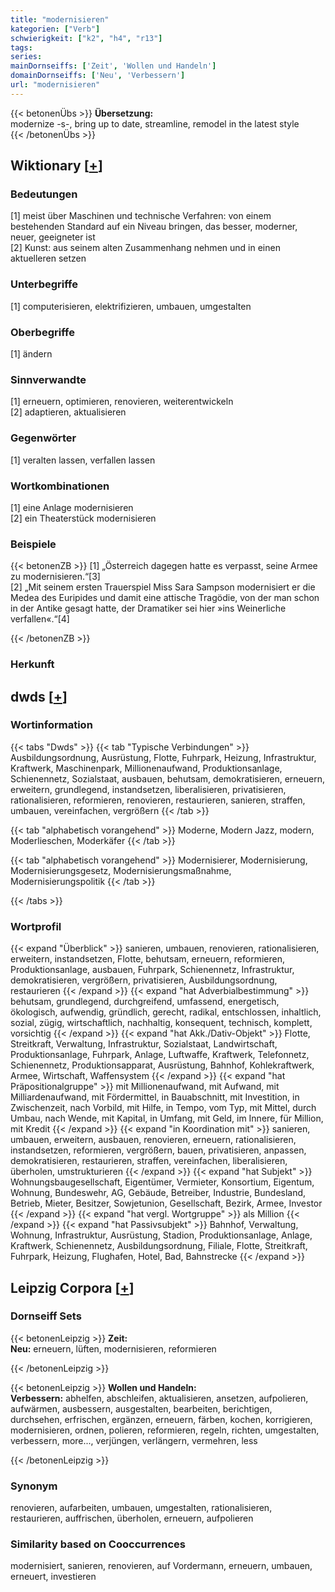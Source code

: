 ```yaml
---
title: "modernisieren"
kategorien: ["Verb"]
schwierigkeit: ["k2", "h4", "r13"]
tags:
series:
mainDornseiffs: ['Zeit', 'Wollen und Handeln']
domainDornseiffs: ['Neu', 'Verbessern']
url: "modernisieren"
---
```


{{< betonenÜbs >}}
**Übersetzung:**  
modernize -s-, bring up to date, streamline, remodel in the latest style  
{{< /betonenÜbs >}}

## Wiktionary [[+](https://de.wiktionary.org/wiki/modernisieren)]

### Bedeutungen
[1] meist über Maschinen und technische Verfahren: von einem bestehenden Standard auf ein Niveau bringen, das besser, moderner, neuer, geeigneter ist  
[2] Kunst: aus seinem alten Zusammenhang nehmen und in einen aktuelleren setzen  

### Unterbegriffe
[1] computerisieren, elektrifizieren, umbauen, umgestalten  

### Oberbegriffe
[1] ändern  

### Sinnverwandte
[1] erneuern, optimieren, renovieren, weiterentwickeln  
[2] adaptieren, aktualisieren  

### Gegenwörter
[1] veralten lassen, verfallen lassen  

### Wortkombinationen
[1] eine Anlage modernisieren  
[2] ein Theaterstück modernisieren  

### Beispiele
{{< betonenZB >}}
[1] „Österreich dagegen hatte es verpasst, seine Armee zu modernisieren.“[3]  
[2] „Mit seinem ersten Trauerspiel Miss Sara Sampson modernisiert er die Medea des Euripides und damit eine attische Tragödie, von der man schon in der Antike gesagt hatte, der Dramatiker sei hier »ins Weinerliche verfallen«.“[4]  

{{< /betonenZB >}}
### Herkunft



## dwds [[+](https://www.dwds.de/wb/modernisieren)]

### Wortinformation
{{< tabs "Dwds" >}}
{{< tab "Typische Verbindungen" >}}
Ausbildungsordnung, Ausrüstung, Flotte, Fuhrpark, Heizung, Infrastruktur, Kraftwerk, Maschinenpark, Millionenaufwand, Produktionsanlage, Schienennetz, Sozialstaat, ausbauen, behutsam, demokratisieren, erneuern, erweitern, grundlegend, instandsetzen, liberalisieren, privatisieren, rationalisieren, reformieren, renovieren, restaurieren, sanieren, straffen, umbauen, vereinfachen, vergrößern
{{< /tab >}}

{{< tab "alphabetisch vorangehend" >}}
Moderne, Modern Jazz, modern, Moderlieschen, Moderkäfer
{{< /tab >}}

{{< tab "alphabetisch vorangehend" >}}
Modernisierer, Modernisierung, Modernisierungsgesetz, Modernisierungsmaßnahme, Modernisierungspolitik
{{< /tab >}}

{{< /tabs >}}

### Wortprofil
{{< expand "Überblick" >}} sanieren, umbauen, renovieren, rationalisieren, erweitern, instandsetzen, Flotte, behutsam, erneuern, reformieren, Produktionsanlage, ausbauen, Fuhrpark, Schienennetz, Infrastruktur, demokratisieren, vergrößern, privatisieren, Ausbildungsordnung, restaurieren {{< /expand >}}
{{< expand "hat Adverbialbestimmung" >}} behutsam, grundlegend, durchgreifend, umfassend, energetisch, ökologisch, aufwendig, gründlich, gerecht, radikal, entschlossen, inhaltlich, sozial, zügig, wirtschaftlich, nachhaltig, konsequent, technisch, komplett, vorsichtig {{< /expand >}}
{{< expand "hat Akk./Dativ-Objekt" >}} Flotte, Streitkraft, Verwaltung, Infrastruktur, Sozialstaat, Landwirtschaft, Produktionsanlage, Fuhrpark, Anlage, Luftwaffe, Kraftwerk, Telefonnetz, Schienennetz, Produktionsapparat, Ausrüstung, Bahnhof, Kohlekraftwerk, Armee, Wirtschaft, Waffensystem {{< /expand >}}
{{< expand "hat Präpositionalgruppe" >}} mit Millionenaufwand, mit Aufwand, mit Milliardenaufwand, mit Fördermittel, in Bauabschnitt, mit Investition, in Zwischenzeit, nach Vorbild, mit Hilfe, in Tempo, vom Typ, mit Mittel, durch Umbau, nach Wende, mit Kapital, in Umfang, mit Geld, im Innere, für Million, mit Kredit {{< /expand >}}
{{< expand "in Koordination mit" >}} sanieren, umbauen, erweitern, ausbauen, renovieren, erneuern, rationalisieren, instandsetzen, reformieren, vergrößern, bauen, privatisieren, anpassen, demokratisieren, restaurieren, straffen, vereinfachen, liberalisieren, überholen, umstrukturieren {{< /expand >}}
{{< expand "hat Subjekt" >}} Wohnungsbaugesellschaft, Eigentümer, Vermieter, Konsortium, Eigentum, Wohnung, Bundeswehr, AG, Gebäude, Betreiber, Industrie, Bundesland, Betrieb, Mieter, Besitzer, Sowjetunion, Gesellschaft, Bezirk, Armee, Investor {{< /expand >}}
{{< expand "hat vergl. Wortgruppe" >}} als Million {{< /expand >}}
{{< expand "hat Passivsubjekt" >}} Bahnhof, Verwaltung, Wohnung, Infrastruktur, Ausrüstung, Stadion, Produktionsanlage, Anlage, Kraftwerk, Schienennetz, Ausbildungsordnung, Filiale, Flotte, Streitkraft, Fuhrpark, Heizung, Flughafen, Hotel, Bad, Bahnstrecke {{< /expand >}}

## Leipzig Corpora [[+](https://corpora.uni-leipzig.de/en/res?word=modernisieren&corpusId=deu_newscrawl-public_2018)]

### Dornseiff Sets
{{< betonenLeipzig >}}
**Zeit:**  
**Neu:** erneuern, lüften, modernisieren, reformieren  

{{< /betonenLeipzig >}}


{{< betonenLeipzig >}}
**Wollen und Handeln:**  
**Verbessern:** abhelfen, abschleifen, aktualisieren, ansetzen, aufpolieren, aufwärmen, ausbessern, ausgestalten, bearbeiten, berichtigen, durchsehen, erfrischen, ergänzen, erneuern, färben, kochen, korrigieren, modernisieren, ordnen, polieren, reformieren, regeln, richten, umgestalten, verbessern, more..., verjüngen, verlängern, vermehren, less  

{{< /betonenLeipzig >}}

### Synonym
renovieren, aufarbeiten, umbauen, umgestalten, rationalisieren, restaurieren, auffrischen, überholen, erneuern, aufpolieren


### Similarity based on Cooccurrences
modernisiert, sanieren, renovieren, auf Vordermann, erneuern, umbauen, erneuert, investieren

